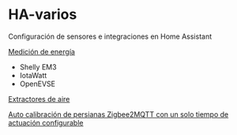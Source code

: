 # HA-varios
Configuración de sensores e integraciones en Home Assistant

[Medición de energía](https://www.mainmind.com/blog/iotawatt-shelly-em3-openevse-en-home-assistant/)
- Shelly EM3
- IotaWatt
- OpenEVSE

[Extractores de aire](https://www.mainmind.com/blog/extractores-en-homeassistant/)

[Auto calibración de persianas Zigbee2MQTT con un solo tiempo de actuación configurable](https://www.mainmind.com/blog/autocalibrar-persianas-en-home-assistant/)



